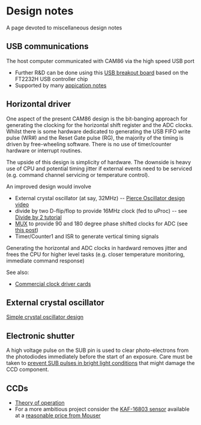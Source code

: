# Design notes

A page devoted to miscellaneous design notes

## USB communications

The host computer communicated with CAM86 via the high speed USB port

* Further R&D can be done using this [USB breakout board](https://www.dlpdesign.com/dlp2232h-ds-v11.pdf) based on the FT2232H USB controller chip
* Supported by many [appication notes](https://www.ftdichip.com/Support/Documents/AppNotes.htm)

## Horizontal driver

One aspect of the present CAM86 design is the bit-banging approach for generating the clocking for the horizontal shift register and the ADC clocks. 
Whilst there is some hardware dedicated to generating the USB FIFO write pulse (WR#) and the Reset Gate pulse (RG), the majority of the timing is
driven by free-wheeling software. There is no use of timer/counter hardware or interrupt routines.

The upside of this design is simplicity of hardware. The downside is heavy use of CPU and potential timing jitter if external events need to be serviced
(e.g. command channel servicing or temperature control).

An improved design would involve

* External crystal oscillator (at say, 32MHz) -- [Pierce Oscillator design video](https://www.youtube.com/watch?v=5StwZCeNzVU)
* divide by two D-flip/flop to provide 16MHz clock (fed to uProc) -- see [Divide by 2 tutorial](https://www.electronics-tutorials.ws/counter/count_1.html)
* [MUX](https://www.ti.com/lit/ds/symlink/cd74hct253.pdf?ts=1601865485514&ref_url=https%253A%252F%252Fwww.google.com%252F)
to provide 90 and 180 degree phase shifted clocks for ADC (see [this post](https://electronics.stackexchange.com/questions/310627/two-phase-clock-on-a-breadboard))
* Timer/Counter1 and ISR to generate vertical timing signals

Generating the horizontal and ADC clocks in hardward removes jitter and frees the CPU for higher level tasks (e.g. closer temperature monitoring, 
immediate command response)

See also:

* [Commercial clock driver cards](http://www.pulseinstruments.com/drivers/)

## External crystal oscillator

[Simple crystal oscillator design](https://www.youtube.com/watch?v=tb1-EF_F2Rk)

## Electronic shutter

A high voltage pulse on the SUB pin is used to clear photo-electrons from the photodiodes immediately before the start of an exposure. Care must be taken
to [prevent SUB pulses in bright light conditions](https://www.onsemi.com/pub/Collateral/AND9183-D.PDF) that might damage the CCD component.

## CCDs

* [Theory of operation](https://www.chem.uci.edu/~unicorn/243/handouts/243Photodiodes.pdf)
* For a more ambitious project consider the [KAF-16803 sensor](https://www.onsemi.com/pub/Collateral/KAF-16803-D.PDF) 
available at a [reasonable price from Mouser](https://au.mouser.com/ProductDetail/863-KAF16803ABA-DDAE)


